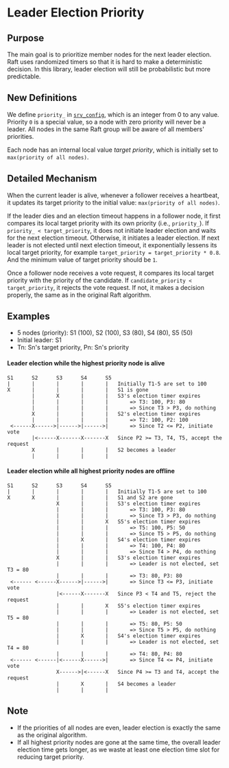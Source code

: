 Leader Election Priority
========================

Purpose
-------
The main goal is to prioritize member nodes for the next leader election. Raft uses randomized timers so that it is hard to make a deterministic decision. In this library, leader election will still be probabilistic but more predictable.


New Definitions
---------------
We define `priority_` in [`srv_config`](../include/libnuraft/srv_config.hxx), which is an integer from 0 to any value. Priority `0` is a special value, so a node with zero priority will never be a leader. All nodes in the same Raft group will be aware of all members' priorities.

Each node has an internal local value *target priority*, which is initially set to `max(priority of all nodes)`.


Detailed Mechanism
------------------
When the current leader is alive, whenever a follower receives a heartbeat, it updates its target priority to the initial value: `max(priority of all nodes)`.

If the leader dies and an election timeout happens in a follower node, it first compares its local target priority with its own priority (i.e., `priority_`). If `priority_ < target_priority`, it does not initiate leader election and waits for the next election timeout. Otherwise, it initiates a leader election. If next leader is not elected until next election timeout, it exponentially lessens its local target priority, for example `target_priority = target_priority * 0.8`. And the minimum value of target priority should be `1`.

Once a follower node receives a vote request, it compares its local target priority with the priority of the candidate. If `candidate_priority < target_priority`, it rejects the vote request. If not, it makes a decision properly, the same as in the original Raft algorithm.


Examples
--------

* 5 nodes (priority): S1 (100), S2 (100), S3 (80), S4 (80), S5 (50)
* Initial leader: S1
* Tn: Sn's target priority, Pn: Sn's priority

#### Leader election while the highest priority node is alive ####
```
S1      S2      S3      S4      S5
|       |       |       |       |   Initially T1-5 are set to 100
X       |       |       |       |   S1 is gone
        |       X       |       |   S3's election timer expires
        |       |       |       |       => T3: 100, P3: 80
        |       |       |       |       => Since T3 > P3, do nothing
        X       |       |       |   S2's election timer expires
        |       |       |       |       => T2: 100, P2: 100
 <------X------>|------>|------>|       => Since T2 <= P2, initiate vote
        |<------X-------X-------X   Since P2 >= T3, T4, T5, accept the request
        X       |       |       |   S2 becomes a leader
        |       |       |       |
```

#### Leader election while all highest priority nodes are offline ###
```
S1      S2      S3      S4      S5
|       |       |       |       |   Initially T1-5 are set to 100
X       X       |       |       |   S1 and S2 are gone
                X       |       |   S3's election timer expires
                |       |       |       => T3: 100, P3: 80
                |       |       |       => Since T3 > P3, do nothing
                |       |       X   S5's election timer expires
                |       |       |       => T5: 100, P5: 50
                |       |       |       => Since T5 > P5, do nothing
                |       X       |   S4's election timer expires
                |       |       |       => T4: 100, P4: 80
                |       |       |       => Since T4 > P4, do nothing
                X       |       |   S3's election timer expires
                |       |       |       => Leader is not elected, set T3 = 80
                |       |       |       => T3: 80, P3: 80
 <------ <------X------>|------>|       => Since T3 <= P3, initiate vote
                |<------X-------X   Since P3 < T4 and T5, reject the request
                |       |       X   S5's election timer expires
                |       |       |       => Leader is not elected, set T5 = 80
                |       |       |       => T5: 80, P5: 50
                |       |       |       => Since T5 > P5, do nothing
                |       X       |   S4's election timer expires
                |       |       |       => Leader is not elected, set T4 = 80
                |       |       |       => T4: 80, P4: 80
 <------ <------|<------X------>|       => Since T4 <= P4, initiate vote
                X------>|<------X   Since P4 >= T3 and T4, accept the request
                |       X       |   S4 becomes a leader
                |       |       |
```

Note
----
* If the priorities of all nodes are even, leader election is exactly the same as the original algorithm.
* If all highest priority nodes are gone at the same time, the overall leader election time gets longer, as we waste at least one election time slot for reducing target priority.

